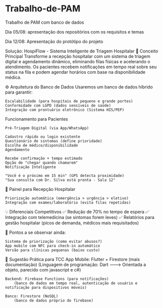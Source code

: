 # Trabalho-de-PAM
Trabalho de PAM com banco de dados 



Dia 05/08:
	apresentação dos repositórios com os requisitos e temas

Dia 12/08:
	Apresentação do protótipo do projeto



Solução: HospiFlow - Sistema Inteligente de Triagem Hospitalar
	📌 Conceito Principal
	Transforme a recepção hospitalar com um sistema de triagem digital e agendamento dinâmico, eliminando filas físicas e acelerando o atendimento. 
	Os pacientes recebem notificações em tempo real sobre seu status na fila e podem agendar horários com base na disponibilidade médica.

⚙️ Arquitetura do Banco de Dados
	Usaremos um banco de dados híbrido para garantir:

	Escalabilidade (para hospitais de pequeno e grande portes)
	Conformidade com LGPD (dados sensíveis de saúde)
	Integração com prontuário eletrônico (Sistema HIS/PEP)



Funcionamento para Pacientes

	Pré-Triagem Digital (via App/WhatsApp)

	Cadastro rápido ou login existente
	Questionário de sintomas (define prioridade)
	Escolha de médico/disponibilidade
	Agendamento

	Recebe confirmação + tempo estimado
	Opção de "chegar quando chamarem"
	Notificação Inteligente

	"Você é o próximo em 15 min" (GPS detecta proximidade)
	"Sua consulta com Dr. Silva está pronta - Sala 12"

🏥 Painel para Recepção Hospitalar

	Priorização automática (emergência > urgência > eletivo)
	Integração com exames/laboratório (evita filas repetidas)

💡 Diferenciais Competitivos
	✅ Redução de 70% no tempo de espera
	✅ Integração com telemedicina (se sintomas forem leves)
	✅ Relatórios para gestão hospitalar (picos de demanda, médicos mais requisitados)

🔹 Pontos a se observar ainda:

	Sistema de priorização (como evitar abusos?)
	App mobile com NFC para check-in automático
	Versão para clínicas pequenas (baixo custo)




📍 Sugestão Prática para TCC
	App Mobile: Flutter + Firestore (mais documentação)
		(Linguagem de programação: Dart ---> Orientada a objeto, parecido com javascript e c#)

	Backend: Firebase Functions (para notificações)
		(banco de dados em tempo real, autenticação de usuário e notificação para dispositivos móveis)

	Banco: Firestore (NoSQL)
		(banco de dados próprio do firebase)
